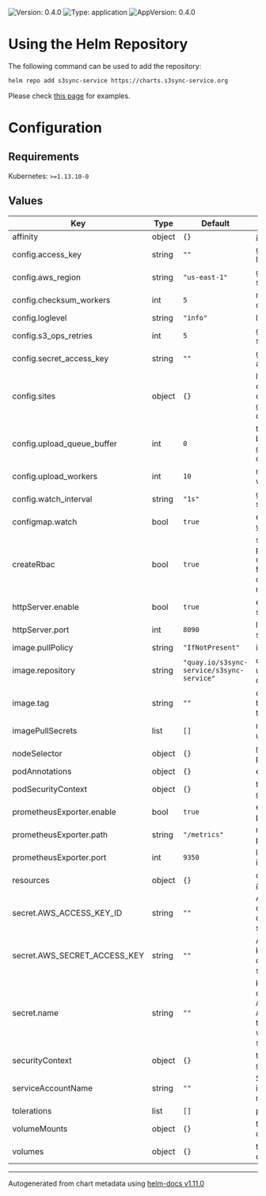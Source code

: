 <!--
s3sync-service - Realtime S3 synchronisation tool
Copyright (c) 2020  Yevgeniy Valeyev

This program is free software: you can redistribute it and/or modify
it under the terms of the GNU General Public License as published by
the Free Software Foundation, either version 3 of the License, or
(at your option) any later version.

This program is distributed in the hope that it will be useful,
but WITHOUT ANY WARRANTY; without even the implied warranty of
MERCHANTABILITY or FITNESS FOR A PARTICULAR PURPOSE.  See the
GNU General Public License for more details.

You should have received a copy of the GNU General Public License
along with this program.  If not, see <http://www.gnu.org/licenses/>.
 -->

![Version: 0.4.0](https://img.shields.io/badge/Version-0.4.0-informational?style=flat-square) ![Type: application](https://img.shields.io/badge/Type-application-informational?style=flat-square) ![AppVersion: 0.4.0](https://img.shields.io/badge/AppVersion-0.4.0-informational?style=flat-square)

# Using the Helm Repository

The following command can be used to add the repository:
```bash
helm repo add s3sync-service https://charts.s3sync-service.org
```

Please check [this page](running-on-k8s.md#helm) for examples.

# Configuration

## Requirements

Kubernetes: `>=1.13.10-0`

## Values

| Key | Type | Default | Description |
|-----|------|---------|-------------|
| affinity | object | `{}` | [affinity](https://kubernetes.io/docs/concepts/scheduling-eviction/assign-pod-node/#affinity-and-anti-affinity) settings |
| config.access_key | string | `""` | [global](configuration.md#global-configuration-options) AWS access key ID settings |
| config.aws_region | string | `"us-east-1"` | [global](configuration.md#global-configuration-options) AWS Region settings |
| config.checksum_workers | int | `5` | number of the checksum workers |
| config.loglevel | string | `"info"` | logging level |
| config.s3_ops_retries | int | `5` | [global](configuration.md#global-configuration-options) S3 retries settings |
| config.secret_access_key | string | `""` | [global](configuration.md#global-configuration-options) AWS secret access key settings |
| config.sites | object | `{}` | list of site configuration options, check the [documentation](configuration.md#site-configuration-options) for details |
| config.upload_queue_buffer | int | `0` | the upload queue buffer, check the [documentation](configuration.md#global-configuration-options) for details |
| config.upload_workers | int | `10` | number of the upload workers |
| config.watch_interval | string | `"1s"` | [global](configuration.md#global-configuration-options) watch interval settings |
| configmap.watch | bool | `true` | enable the [configmap watch](k8s-integration.md) feature |
| createRbac | bool | `true` | set to false if you not planning on using configmap watch functionality or want to create RBAC objects manually |
| httpServer.enable | bool | `true` | enable the s3sync-service [http service](http-server.md) |
| httpServer.port | int | `8090` | listen port for the s3sync http service |
| image.pullPolicy | string | `"IfNotPresent"` | image pull policy |
| image.repository | string | `"quay.io/s3sync-service/s3sync-service"` | docker repository, uses `quay.io` mirror by default |
| image.tag | string | `""` | overrides the image tag whose default is the chart appVersion |
| imagePullSecrets | list | `[]` | might be useful when using private registry |
| nodeSelector | object | `{}` | [nodeSelector](https://kubernetes.io/docs/concepts/scheduling-eviction/assign-pod-node/#nodeselector) for the pod |
| podAnnotations | object | `{}` | extra pod annotations |
| podSecurityContext | object | `{}` | the [pod security context](https://kubernetes.io/docs/tasks/configure-pod-container/security-context/#set-the-security-context-for-a-pod) |
| prometheusExporter.enable | bool | `true` | enable built-in prometheus exporter |
| prometheusExporter.path | string | `"/metrics"` | netrics path for the prometheus exporter |
| prometheusExporter.port | int | `9350` | listen port for the built-in prometheus exporter |
| resources | object | `{}` | container [resources allocation](https://kubernetes.io/docs/concepts/configuration/manage-resources-containers/) |
| secret.AWS_ACCESS_KEY_ID | string | `""` | AWS access Key ID, omit if you want to create the secret separately |
| secret.AWS_SECRET_ACCESS_KEY | string | `""` | AWS secret access key, omit if you want to create the secret separately |
| secret.name | string | `""` | k8s secret name containing `AWS_ACCESS_KEY_ID` and `AWS_SECRET_ACCESS_KEY`, this needed only if you want to create the secret separately |
| securityContext | object | `{}` | the [container security context](https://kubernetes.io/docs/tasks/configure-pod-container/security-context/#set-the-security-context-for-a-container) |
| serviceAccountName | string | `""` | ServiceAccount name if was created manually |
| tolerations | list | `[]` | pod [tolerations](https://kubernetes.io/docs/concepts/scheduling-eviction/taint-and-toleration/) |
| volumeMounts | object | `{}` | the [volumeMounts](https://kubernetes.io/docs/concepts/storage/volumes/#background) definitions |
| volumes | object | `{}` | the pod [volumes](https://kubernetes.io/docs/concepts/storage/volumes/) definitions |

----------------------------------------------
Autogenerated from chart metadata using [helm-docs v1.11.0](https://github.com/norwoodj/helm-docs/releases/v1.11.0)
